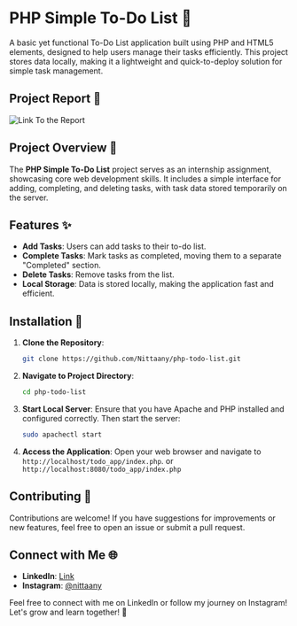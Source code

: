 # PHP Simple To-Do List 📝

A basic yet functional To-Do List application built using PHP and HTML5 elements, designed to help users manage their tasks efficiently. This project stores data locally, making it a lightweight and quick-to-deploy solution for simple task management.

## Project Report 📂
![Link To the Report](https://drive.google.com/file/d/12p2rQbaTtN1Y2f70SCCo3Ryu_0V0YkP9/view?usp=sharing)


## Project Overview 🎯

The **PHP Simple To-Do List** project serves as an internship assignment, showcasing core web development skills. It includes a simple interface for adding, completing, and deleting tasks, with task data stored temporarily on the server.

## Features ✨
- **Add Tasks**: Users can add tasks to their to-do list.
- **Complete Tasks**: Mark tasks as completed, moving them to a separate "Completed" section.
- **Delete Tasks**: Remove tasks from the list.
- **Local Storage**: Data is stored locally, making the application fast and efficient.

## Installation 🚀

1. **Clone the Repository**:
    ```bash
    git clone https://github.com/Nittaany/php-todo-list.git
    ```

2. **Navigate to Project Directory**:
    ```bash
    cd php-todo-list
    ```

3. **Start Local Server**:
    Ensure that you have Apache and PHP installed and configured correctly. Then start the server:
    ```bash
    sudo apachectl start
    ```

4. **Access the Application**:
    Open your web browser and navigate to `http://localhost/todo_app/index.php`.
      or
   `http://localhost:8080/todo_app/index.php`


## Contributing 🤝

Contributions are welcome! If you have suggestions for improvements or new features, feel free to open an issue or submit a pull request.


## Connect with Me 🌐

- **LinkedIn**: [Link](https://www.linkedin.com/in/satyam-c)
- **Instagram**: [@nittaany](https://www.instagram.com/nittaany/)

Feel free to connect with me on LinkedIn or follow my journey on Instagram! Let's grow and learn together! 🚀

